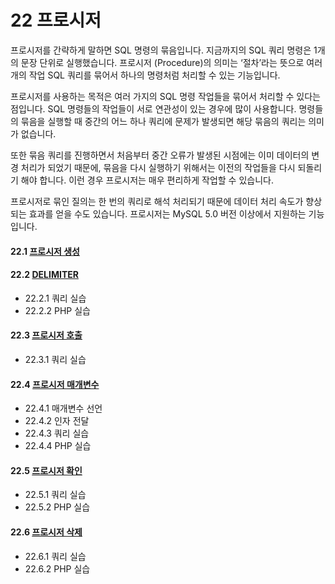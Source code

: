 # 22 프로시저 
프로시저를 간략하게 말하면 SQL 명령의 묶음입니다. 지금까지의 SQL 쿼리 명령은 1개 의 문장 단위로 실행했습니다. 프로시저 (Procedure)의 의미는 ‘절차’라는 뜻으로 여러 개의 작업 SQL 쿼리를 묶어서 하나의 명령처럼 처리할 수 있는 기능입니다.  

프로시저를 사용하는 목적은 여러 가지의 SQL 명령 작업들을 묶어서 처리할 수 있다는 점입니다. SQL 명령들의 작업들이 서로 연관성이 있는 경우에 많이 사용합니다. 명령들 의 묶음을 실행할 때 중간의 어느 하나 쿼리에 문제가 발생되면 해당 묶음의 쿼리는 의미 가 없습니다.  

또한 묶음 쿼리를 진행하면서 처음부터 중간 오류가 발생된 시점에는 이미 데이터의 변경 처리가 되었기 때문에, 묶음을 다시 실행하기 위해서는 이전의 작업들을 다시 되돌리기 해야 합니다. 이런 경우 프로시저는 매우 편리하게 작업할 수 있습니다.  

프로시저로 묶인 질의는 한 번의 쿼리로 해석 처리되기 때문에 데이터 처리 속도가 향상 되는 효과를 얻을 수도 있습니다. 프로시저는 MySQL 5.0 버전 이상에서 지원하는 기능 입니다. 

#### 22.1 [프로시저 생성](22.1)

#### 22.2 [DELIMITER](22.2)
* 22.2.1 쿼리 실습
* 22.2.2 PHP 실습

#### 22.3 [프로시저 호출](22.3) 
* 22.3.1 쿼리 실습

#### 22.4 [프로시저 매개변수](22.4)
* 22.4.1 매개변수 선언
* 22.4.2 인자 전달
* 22.4.3 쿼리 실습
* 22.4.4 PHP 실습 

#### 22.5 [프로시저 확인](22.5)
* 22.5.1 쿼리 실습
* 22.5.2 PHP 실습 

#### 22.6 [프로시저 삭제](22.6)
* 22.6.1 쿼리 실습
* 22.6.2 PHP 실습 